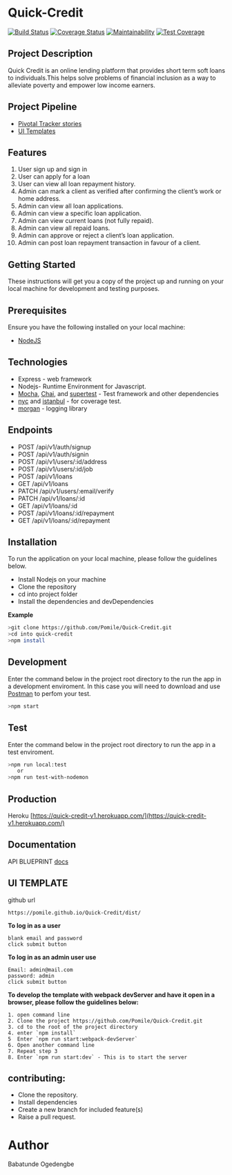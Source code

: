 # Quick-Credit
[![Build Status](https://travis-ci.org/Pomile/Quick-Credit.svg?branch=develop)](https://travis-ci.org/Pomile/Quick-Credit) [![Coverage Status](https://coveralls.io/repos/github/Pomile/Quick-Credit/badge.svg?branch=develop)](https://coveralls.io/github/Pomile/Quick-Credit?branch=develop) [![Maintainability](https://api.codeclimate.com/v1/badges/67e2c922e329af4dbe30/maintainability)](https://codeclimate.com/github/Pomile/Quick-Credit/maintainability) [![Test Coverage](https://api.codeclimate.com/v1/badges/67e2c922e329af4dbe30/test_coverage)](https://codeclimate.com/github/Pomile/Quick-Credit/test_coverage)

## Project Description
Quick Credit is an online lending platform that provides short term soft loans to individuals.This
helps solve problems of financial inclusion as a way to alleviate poverty and empower low
income earners.

## Project Pipeline
- [Pivotal Tracker stories](https://www.pivotaltracker.com/n/projects/2326785)
- [UI Templates](https://pomile.github.io/Quick-Credit/dist/)


## Features
1. User sign up and sign in
2. User can apply for a loan
3. User can view all loan repayment history.
4. Admin can mark a client as verified after confirming the client’s work or home address.
5. Admin can view all loan applications.
6. Admin can view a specific loan application.
7. Admin can view current loans (not fully repaid).
8. Admin can view all repaid loans.
9. Admin can approve or reject a client’s loan application.
10. Admin can post loan repayment transaction in favour of a client.

## Getting Started
These instructions will get you a copy of the project up and running on your local machine for development and testing purposes.

## Prerequisites
Ensure you have the following installed on your local machine:
- [NodeJS](https://nodejs.org/en/download/)

## Technologies

* Express - web framework
* Nodejs- Runtime Environment for Javascript.
* [Mocha](https://mochajs.org/), [Chai](https://www.chaijs.com/), and [supertest](https://github.com/visionmedia/supertest) - Test framework and other dependencies
* [nyc](https://www.npmjs.com/package/nyc) and [istanbul](https://github.com/istanbuljs/nyc) - for coverage test.
* [morgan](https://www.npmjs.com/package/morgan) - logging library

## Endpoints

- POST /api/v1/auth/signup
- POST /api/v1/auth/signin
- POST /api/v1/users/:id/address
- POST /api/v1/users/:id/job
- POST /api/v1/loans
- GET /api/v1/loans
- PATCH /api/v1/users/:email/verify
- PATCH /api/v1/loans/:id
- GET /api/v1/loans/:id
- POST /api/v1/loans/:id/repayment
- GET /api/v1/loans/:id/repayment



## Installation
To run the application on your local machine, please follow the guidelines below.
 - Install Nodejs on your machine
 - Clone the repository
 - cd into project folder
 - Install the dependencies and devDependencies

**Example**
```sh
>git clone https://github.com/Pomile/Quick-Credit.git
>cd into quick-credit
>npm install
```

## Development
Enter the command below in the project root directory to the run the app in a development enviroment. In this case you will need to download and use [Postman](https://www.getpostman.com/downloads/) to perfom your test.
```sh
>npm start
```
## Test
Enter the command below in the project root directory to run the app in a test enviroment.
```sh
>npm run local:test
   or
>npm run test-with-nodemon
```
## Production

Heroku
[https://quick-credit-v1.herokuapp.com/](https://quick-credit-v1.herokuapp.com/)

## Documentation

API BLUEPRINT 
[docs](https://alex308.docs.apiary.io/)

## UI TEMPLATE
github url
```
https://pomile.github.io/Quick-Credit/dist/
```
**To log in as a user**
```
blank email and password
click submit button
```

**To log in as an admin user use**
```
Email: admin@mail.com
password: admin
click submit button
```
**To develop the template with webpack devServer and have it open in a browser, please follow the guidelines below:**

```
1. open command line
2. Clone the project https://github.com/Pomile/Quick-Credit.git
3. cd to the root of the project directory
4. enter `npm install`
5  Enter `npm run start:webpack-devServer`
6. Open another command line
7. Repeat step 3
8. Enter `npm run start:dev` - This is to start the server
```


## contributing:

- Clone the repository.
- Install dependencies
- Create a new branch for included feature(s)
- Raise a pull request.

# Author
Babatunde Ogedengbe
